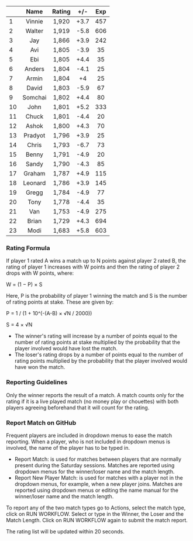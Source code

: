 | |Name|Rating|+/-|Exp|
|-|:--:|:----:|:-:|:-:|
|1|Vinnie|1,920|+3.7|457|
|2|Walter|1,919|-5.8|606|
|3|Jay|1,866|+3.9|242|
|4|Avi|1,805|-3.9|35|
|5|Ebi|1,805|+4.4|35|
|6|Anders|1,804|-4.1|25|
|7|Armin|1,804|+4|25|
|8|David|1,803|-5.9|67|
|9|Somchai|1,802|+4.4|80|
|10|John|1,801|+5.2|333|
|11|Chuck|1,801|-4.4|20|
|12|Ashok|1,800|+4.3|70|
|13|Pradyot|1,796|+3.9|25|
|14|Chris|1,793|-6.7|73|
|15|Benny|1,791|-4.9|20|
|16|Sandy|1,790|-4.3|85|
|17|Graham|1,787|+4.9|115|
|18|Leonard|1,786|+3.9|145|
|19|Gregg|1,784|-4.9|77|
|20|Tony|1,778|-4.4|35|
|21|Van|1,753|-4.9|275|
|22|Brian|1,729|+4.3|694|
|23|Modi|1,683|+5.8|603|


### Rating Formula

If player 1 rated A wins a match up to N points against player 2 rated B, the rating of player 1 increases with W points and then the rating of player 2 drops with W points, where:

W = (1 − P) × S

Here, P is the probability of player 1 winning the match and S is the number of rating points at stake. These are given by:

P = 1 / (1 + 10^(-(A-B) × √N / 2000))

S = 4 × √N

- The winner's rating will increase by a number of points equal to the number of rating points at stake multiplied by the probability that the player involved would have lost the match.
- The loser's rating drops by a number of points equal to the number of rating points multiplied by the probability that the player involved would have won the match.

### Reporting Guidelines

Only the winner reports the result of a match.
A match counts only for the rating if it is a live played match (no money play or chouettes)
with both players agreeing beforehand that it will count for the rating.


### Report Match on GitHub

Frequent players are included in dropdown menus to ease the match reporting.
When a player, who is not included in dropdown menus is involved, the name of the player has to be typed in.

- Report Match:  is used for matches between players that are normally present during the Saturday sessions.
  Matches are reported using dropdown menus for the winner/loser name and the match length.
- Report New Player Match:  is used for matches with a player not in the dropdown menus, for example, when a new player joins.
  Matches are reported using dropdown menus or editing the name manual for the winner/loser name and the match length.

To report any of the two match types go to Actions, select the match type, click on RUN WORKFLOW.
Select or type in the Winner, the Loser and the Match Length.
Click on RUN WORKFLOW again to submit the match report.

The rating list will be updated within 20 seconds.
